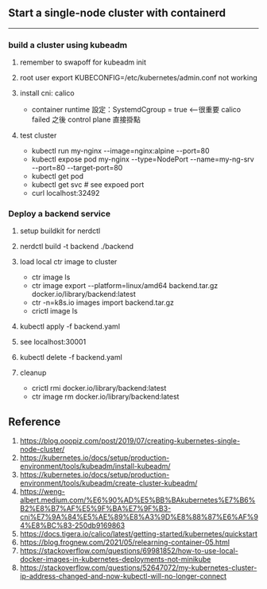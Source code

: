 ## Start a single-node cluster with containerd
---

### build a cluster using kubeadm

1. remember to swapoff for kubeadm init

2. root user export KUBECONFIG=/etc/kubernetes/admin.conf not working

3. install cni: calico
    - container runtime 設定：SystemdCgroup = true <--很重要 calico failed 之後 control plane 直接掛點

4. test cluster
    - kubectl run my-nginx --image=nginx:alpine --port=80
    - kubectl expose pod my-nginx --type=NodePort --name=my-ng-srv --port=80 --target-port=80
    - kubectl get pod
    - kubectl get svc # see expoed port
    - curl localhost:32492

### Deploy a backend service

1. setup buildkit for nerdctl

2. nerdctl build -t backend ./backend

3. load local ctr image to cluster
    - ctr image ls
    - ctr image export --platform=linux/amd64 backend.tar.gz docker.io/library/backend:latest
    - ctr -n=k8s.io images import backend.tar.gz
    - crictl image ls

4. kubectl apply -f backend.yaml

5. see localhost:30001

6. kubectl delete -f backend.yaml

7. cleanup
    - crictl rmi docker.io/library/backend:latest
    - ctr image rm docker.io/library/backend:latest

## Reference
1. https://blog.ooopiz.com/post/2019/07/creating-kubernetes-single-node-cluster/
2. https://kubernetes.io/docs/setup/production-environment/tools/kubeadm/install-kubeadm/
3. https://kubernetes.io/docs/setup/production-environment/tools/kubeadm/create-cluster-kubeadm/
4. https://weng-albert.medium.com/%E6%90%AD%E5%BB%BAkubernetes%E7%B6%B2%E8%B7%AF%E5%9F%BA%E7%9F%B3-cni%E7%9A%84%E5%AE%89%E8%A3%9D%E8%88%87%E6%AF%94%E8%BC%83-250db9169863
5. https://docs.tigera.io/calico/latest/getting-started/kubernetes/quickstart
6. https://blog.frognew.com/2021/05/relearning-container-05.html
7. https://stackoverflow.com/questions/69981852/how-to-use-local-docker-images-in-kubernetes-deployments-not-minikube
8. https://stackoverflow.com/questions/52647072/my-kubernetes-cluster-ip-address-changed-and-now-kubectl-will-no-longer-connect
